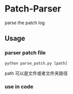 # Patch-Parser
parse the patch log

## Usage

### parser patch file
```
python parse_patch.py [path]
```
path 可以是文件或者文件夹路径

### use in code
